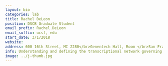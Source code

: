```yaml
---
layout: bio
categories: lab
title: Rachel DeLeon
position: DSCB Graduate Student
email_prefix: Rachel.DeLeon
email_suffix: ucsf, edu
start_date: 3/1/2018
website:
address: 600 16th Street, MC 2280</br>Genentech Hall, Room </br>San Francisco, CA 94158-</br>
info: Understanding and defining the transcriptional network governing airway motile ciliogenesis.
image: ../j-thumb.jpg
---
```

